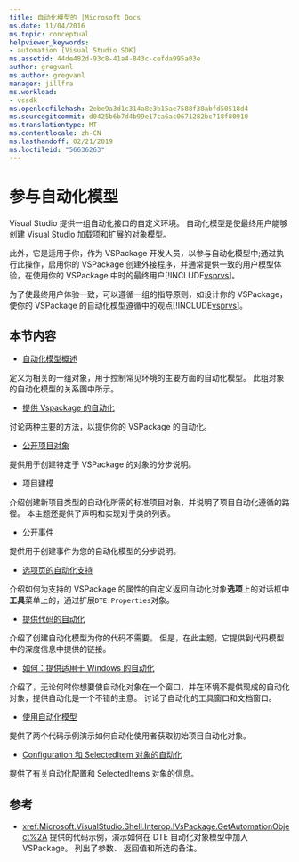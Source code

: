 ```yaml
---
title: 自动化模型的 |Microsoft Docs
ms.date: 11/04/2016
ms.topic: conceptual
helpviewer_keywords:
- automation [Visual Studio SDK]
ms.assetid: 44de482d-93c8-41a4-843c-cefda995a03e
author: gregvanl
ms.author: gregvanl
manager: jillfra
ms.workload:
- vssdk
ms.openlocfilehash: 2ebe9a3d1c314a8e3b15ae7588f38abfd50518d4
ms.sourcegitcommit: d0425b6b7d4b99e17ca6ac0671282bc718f80910
ms.translationtype: MT
ms.contentlocale: zh-CN
ms.lasthandoff: 02/21/2019
ms.locfileid: "56636263"
---
```

# <a name="contribute-to-the-automation-model"></a>参与自动化模型
Visual Studio 提供一组自动化接口的自定义环境。 自动化模型是使最终用户能够创建 Visual Studio 加载项和扩展的对象模型。

 此外，它是适用于你，作为 VSPackage 开发人员，以参与自动化模型中;通过执行此操作，启用你的 VSPackage 创建外接程序，并通常提供一致的用户模型体验，在使用你的 VSPackage 中时的最终用户[!INCLUDE[vsprvs](../../code-quality/includes/vsprvs_md.md)]。

 为了使最终用户体验一致，可以遵循一组的指导原则，如设计你的 VSPackage，使你的 VSPackage 的自动化模型遵循中的观点[!INCLUDE[vsprvs](../../code-quality/includes/vsprvs_md.md)]。

## <a name="in-this-section"></a>本节内容
- [自动化模型概述](../../extensibility/internals/automation-model-overview.md)

 定义为相关的一组对象，用于控制常见环境的主要方面的自动化模型。 此组对象的自动化模型的关系图中所示。

- [提供 Vspackage 的自动化](../../extensibility/internals/providing-automation-for-vspackages.md)

 讨论两种主要的方法，以提供你的 VSPackage 的自动化。

- [公开项目对象](../../extensibility/internals/exposing-project-objects.md)

 提供用于创建特定于 VSPackage 的对象的分步说明。

- [项目建模](../../extensibility/internals/project-modeling.md)

 介绍创建新项目类型的自动化所需的标准项目对象，并说明了项目自动化遵循的路径。 本主题还提供了声明和实现对于类的列表。

- [公开事件](../../extensibility/internals/exposing-events-in-the-visual-studio-sdk.md)

 提供用于创建事件为您的自动化模型的分步说明。

- [选项页的自动化支持](../../extensibility/internals/automation-support-for-options-pages.md)

 介绍如何为支持的 VSPackage 的属性的自定义返回自动化对象**选项**上的对话框中**工具**菜单上的，通过扩展`DTE.Properties`对象。

- [提供代码的自动化](../../extensibility/internals/providing-automation-for-code.md)

 介绍了创建自动化模型为你的代码不需要。 但是，在此主题，它提供到代码模型中的深度信息中提供的链接。

- [如何：提供适用于 Windows 的自动化](../../extensibility/internals/how-to-provide-automation-for-windows.md)

 介绍了，无论何时你想要使自动化对象在一个窗口，并在环境不提供现成的自动化对象，提供自动化是一个不错的主意。 讨论了自动化的工具窗口和文档窗口。

- [使用自动化模型](../../extensibility/internals/using-the-automation-model.md)

 提供了两个代码示例演示如何自动化使用者获取初始项目自动化对象。

- [Configuration 和 SelectedItem 对象的自动化](../../extensibility/internals/automation-for-configuration-and-selecteditem-objects.md)

 提供了有关自动化配置和 SelectedItems 对象的信息。

## <a name="reference"></a>参考
- <xref:Microsoft.VisualStudio.Shell.Interop.IVsPackage.GetAutomationObject%2A> 提供的代码示例，演示如何在 DTE 自动化对象模型中加入 VSPackage。 列出了参数、 返回值和所选的备注。

